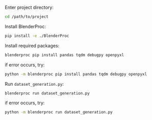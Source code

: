 Enter project directory:
```bash
cd /path/to/project
```
Install BlenderProc:
```bash
pip install -e ./BlenderProc
```
Install required packages:
```bash
blenderproc pip install pandas tqdm debugpy openpyxl
```
if error occurs, try:
```bash
python -m blenderproc pip install pandas tqdm debugpy openpyxl
```
Run `dataset_generation.py`:
```bash
blenderproc run dataset_generation.py
```
if error occurs, try:
```bash
python -m blenderproc run dataset_generation.py
```